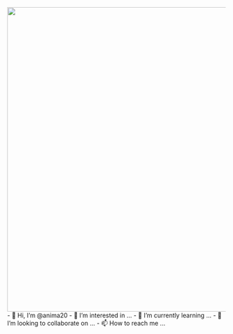 <img height="700" src="https://www.esearchlogix.com/website-development-services.html">
- 👋 Hi, I’m @anima20
- 👀 I’m interested in ...
- 🌱 I’m currently learning ...
- 💞️ I’m looking to collaborate on ...
- 📫 How to reach me ...

<!---
anima20/anima20 is a ✨ special ✨ repository because its `README.md` (this file) appears on your GitHub profile.
You can click the Preview link to take a look at your changes.
--->

